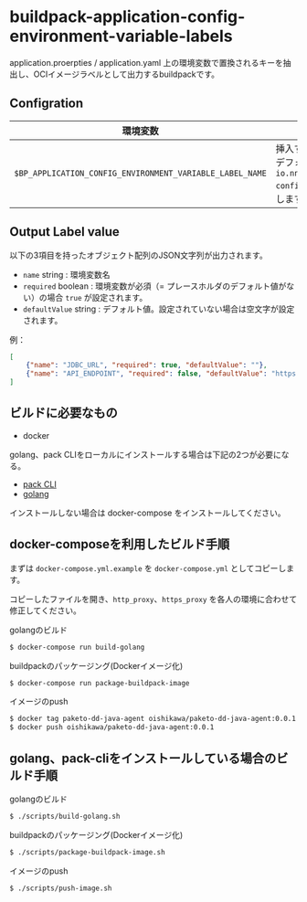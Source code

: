 # buildpack-application-config-environment-variable-labels

application.proerpties / application.yaml 上の環境変数で置換されるキーを抽出し、OCIイメージラベルとして出力するbuildpackです。

## Configration

| 環境変数                | 説明 |
|------------------------|--------------------------|
| `$BP_APPLICATION_CONFIG_ENVIRONMENT_VARIABLE_LABEL_NAME` | 挿入するラベルのキーを指定します。 <br> デフォルトでは `io.nncdevel.buildpacks.application-config.environment-variables` を利用します。|

## Output Label value

以下の3項目を持ったオブジェクト配列のJSON文字列が出力されます。

- `name` string : 環境変数名
- `required` boolean : 環境変数が必須（= プレースホルダのデフォルト値がない）の場合 `true` が設定されます。  
- `defaultValue` string : デフォルト値。設定されていない場合は空文字が設定されます。

例：

```json
[
    {"name": "JDBC_URL", "required": true, "defaultValue": ""},
    {"name": "API_ENDPOINT", "required": false, "defaultValue": "https://github.com"}
]

```

## ビルドに必要なもの

- docker

golang、pack CLIをローカルにインストールする場合は下記の2つが必要になる。

- [pack CLI](https://buildpacks.io/docs/install-pack/)
- [golang](https://golang.org/doc/install)

インストールしない場合は docker-compose をインストールしてください。

## docker-composeを利用したビルド手順

まずは `docker-compose.yml.example` を `docker-compose.yml` としてコピーします。

コピーしたファイルを開き、`http_proxy`、`https_proxy` を各人の環境に合わせて修正してください。

golangのビルド

```bash
$ docker-compose run build-golang
```

buildpackのパッケージング(Dockerイメージ化)

```bash
$ docker-compose run package-buildpack-image
```

イメージのpush

```bash
$ docker tag paketo-dd-java-agent oishikawa/paketo-dd-java-agent:0.0.1
$ docker push oishikawa/paketo-dd-java-agent:0.0.1
```

## golang、pack-cliをインストールしている場合のビルド手順

golangのビルド

```bash
$ ./scripts/build-golang.sh
```

buildpackのパッケージング(Dockerイメージ化)

```bash
$ ./scripts/package-buildpack-image.sh
```

イメージのpush

```bash
$ ./scripts/push-image.sh
```
